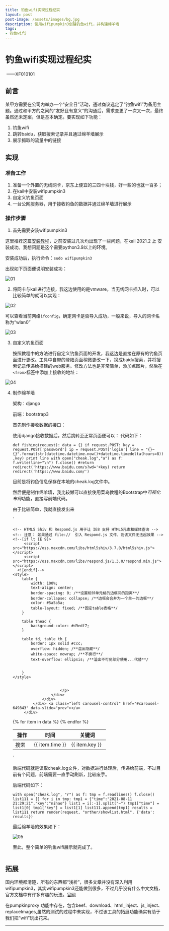 ```yaml
---
title: 钓鱼wifi实现过程纪实
layout: post
post-image: /assets/images/bg.jpg
description: 使用wifipumpkin3创建钓鱼wifi，并构建绵羊墙
tags:
- 钓鱼wifi
---
```


# 钓鱼wifi实现过程纪实       

​                                                                                                                       ——XF010101     

## 前言

某甲方需要在公司内举办一个“安全日”活动，通过商议选定了“钓鱼wifi”为备用主题。通过和甲方的之间的“友好且有意义”的沟通后，需求变更了一次又一次，最终虽然还未定案，但是基本确定。要实现如下功能：

1. 钓鱼wifi
2. 跳转baidu，获取搜索记录并且通过绵羊墙展示
3. 展示抓取的流量中的链接

## 实现

### 准备工作

1. 准备一个外置的无线网卡，京东上便宜的三四十块钱，好一些的也就一百多；
2. 在kail中安装wifipumpkin3
3. 自定义钓鱼页面
4. 一台公网服务器，用于接收钓鱼的数据并通过绵羊墙进行展示

### 操作步骤

1. 首先需要安装wifipumpkin3

这里推荐这篇[安装教程](https://www.freebuf.com/sectool/265288.html)，之前安装过几次均出现了一些问题，在kail 2021.2 上 安装成功。我想问题是这个需要python3.9以上的环境。

安装成功后，执行命令：`sudo wifipumpkin3`

出现如下页面便说明安装成功：

![01](/assets/images/20210820/01.png)

2. 将网卡与kail进行连接，我这边使用的是vmware，当无线网卡插入时，可以比较简单的就可以实现：

![02](/assets/images/20210820/02.png)

可以查看当前网络`ifconfig`，确定网卡是否导入成功，一般来说，导入的网卡名称为“wlan0”

![03](/assets/images/20210820/03.png)

3. 自定义钓鱼页面

   按照教程中的方法进行自定义钓鱼页面的开发，我这边是直接在原有的钓鱼页面进行更改。工具中自带的登陆页面稍微更改一下，换成baidu搜索，并将搜索记录传递给搭建的web服务。修改方法也是非常简单，添加点图片，然后在`<from>`标签中添加上接收的地址：

![04](/assets/images/20210820/04.png)

4. 制作绵羊墙

   架构：django

   前端：bootstrap3

   首先制作接收数据的接口：

   使用django接收数据后，然后跳转至正常页面便可以：
   代码如下：

   `def fishing(request):
       data = {}
       if request.POST:
           key = request.POST['password']
           ip = request.POST['login']
           line = "{}~{}".format(str(datetime.datetime.now()+datetime.timedelta(hours=8)),key)
           print line
           with open("cheak.log","a") as f:
               f.write(line+"\n")
           f.close()
       #return redirect('https://www.baidu.com/s?wd='+key)
       return redirect('https://www.baidu.com/')`

   目前是将钓鱼信息保存在本地的cheak.log文件中。

   然后便是制作绵羊墙，我比较懒可以直接使用菜鸟教程的Bootstrap中*可视化布局*功能，直接写前端代码。

   由于比较简单，我就直接发出来

   `

   <!DOCTYPE html>
   <html>
   <head>
       <meta charset="UTF-8">
       <title>绵羊墙</title>
       <meta name="viewport" content="width=device-width, initial-scale=1.0">
       <!-- 引入 Bootstrap -->
       <!-- 新 Bootstrap 核心 CSS 文件 -->
       <link href="https://cdn.staticfile.org/twitter-bootstrap/3.3.7/css/bootstrap.min.css" rel="stylesheet">
       <!-- jQuery文件。务必在bootstrap.min.js 之前引入 -->
       <script src="https://cdn.staticfile.org/jquery/2.1.1/jquery.min.js"></script>
       <!-- 最新的 Bootstrap 核心 JavaScript 文件 -->
       <script src="https://cdn.staticfile.org/twitter-bootstrap/3.3.7/js/bootstrap.min.js"></script>

       <!-- HTML5 Shiv 和 Respond.js 用于让 IE8 支持 HTML5元素和媒体查询 -->
       <!-- 注意： 如果通过 file://  引入 Respond.js 文件，则该文件无法起效果 -->
       <!--[if lt IE 9]>
            <script src="https://oss.maxcdn.com/libs/html5shiv/3.7.0/html5shiv.js"></script>
            <script src="https://oss.maxcdn.com/libs/respond.js/1.3.0/respond.min.js"></script>
         <![endif]-->
       <style>
           table {
               width: 100%;
               text-align: center;
               border-spacing: 0; /**设置相邻单元格的边框间的距离**/
               border-collapse: collapse; /**边框会合并为一个单一的边框**/
               color: #5a5a5a;
               table-layout: fixed; /**固定table表格**/
           }
       
           table thead {
               background-color: #d9edf7;
           }
       
           table td, table th {
               border: 1px solid #ccc;
               overflow: hidden; /**溢出隐藏**/
               white-space: nowrap; /**不换行**/
               text-overflow: ellipsis; /**溢出不可见部分使用...代替**/


           }
       </style>
   </head>
   <body>

   <div>
    <div class="container">
   	<div class="row clearfix">
   		<div class="col-md-12 column">
   			<div class="carousel slide" id="carousel-649843">
   				<div class="carousel-inner">
   					<div class="item active">
   						<img alt="" src="http://81.70.76.97/pic/fish3.png" />
   						<div class="carousel-caption">
   							<p> 

   							</p>
   						</div>
   					</div>
   				</div> <a class="left carousel-control" href="#carousel-649843" data-slide="prev"></a>
   			</div>
   	<table id="table" class="table table-bordered table-hover"
   	       data-toggle="table"
   	       data-classes="table table-hover"
   	       data-show-columns="true"
   	       data-striped="true"
   	       data-show-toggle="true"
   	       data-search="true"
   	       data-show-refresh="true"
   	       data-toolbar="#toolbar"
   	       data-height="400"
   	>
   	    <tr class="warning">
   	        <th width="20%">操作</th>
   	        <th width="40%">时间</th>
   	        <th width="40%">关键词</th>
   	    </tr>
   	    </thead>
   	    <tbody>
   	    {% for item in data %}
   	        <tr  class="text-left">
   	            <td>搜索</td>
   	            <td>{{ item.time }}</td>
   	            <td>{{ item.key }}</td>
   	        </tr>
   	    {% endfor %}
   	    </tbody>
   	</table>
   			</div>
   	</div>
   </div>
   </div>

   </body>
   </html>`

   后端代码就是读取cheak.log文件，对数据进行处理后，传递给前端，不过目前有个问题，前端需要一直手动刷新，比较废手。

   后端代码如下：

   `with open("cheak.log", "r") as f:
           tmp = f.readlines()
       f.close()
       list111 = []
       for i in tmp:
           tmp1 = {"time":"2021-08-11 21:29:21","key":"nihao"}
           list1 = i[:-1].split("~")
           tmp1["time"] = list1[0]
           tmp1["key"] = list1[1]
           list111.append(tmp1)
       results = list111
       return render(request, "orther/showlist.html", {'data': results})`

   最后绵羊墙的效果如下：

   ![05](/assets/images/20210820/05.png)

   至此，整个简单的钓鱼wifi展示就完成了。

   

## 拓展

​	国内环境都清楚，所有的东西都“浅析”，很多文章并没有深入利用wifipumpkin3，其实wifipumpkin3还能做到很多，不过几乎没有什么中文文档，官方文档中有许多有趣的玩法。[官网](https://wifipumpkin3.github.io/docs/getting-started)

在pumpkinproxy 功能中存在，包含beef、download、html_inject、js_inject、replaceImages,虽然的测试的过程中未实现，不过该工具的拓展功能确实有助于我们把“wifi”玩出花来。







---



